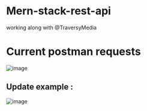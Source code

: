 # Mern-stack-rest-api
working along  with @TraversyMedia 

# Current postman requests 
![image](https://user-images.githubusercontent.com/47992691/152886600-59c3f52e-e764-4115-94a5-7b8ae9f24833.png)

  ## Update example : 
  ![image](https://user-images.githubusercontent.com/47992691/152886509-ac50c1db-f5bf-499d-9d6a-7b65bfcaf1c8.png)

